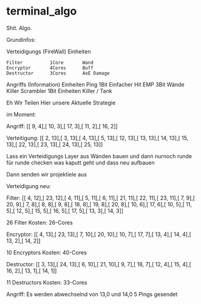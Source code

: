 # terminal_algo
Shit. Algo.

Grundinfos:

Verteidigungs (FireWall) Einheiten

    Filter          1Core       Wand
    Encryptor       4Cores      Buff
    Destructor      3Cores      AoE Damage

Angriffs (Information) Einheiten
    Ping            1Bit        Einfacher Hit
    EMP             3Bit        Wände Killer
    Scrambler       1Bit        Einheiten Killer / Tank


Eh Wir Teilen Hier unsere Aktuelle Strategie

im Moment:

Angriff:
[[ 9, 4],[ 10, 3],[ 17, 3],[ 11, 2],[ 16, 2]]

Verteitigung:
[[ 2, 13],[ 3, 13],[ 4, 13],[ 5, 13],[ 12, 13],[ 13, 13],[ 14, 13],[ 15, 13],[ 22, 13],[ 23, 13],[ 24, 13],[ 25, 13]]



Lass ein Verteidigungs Layer aus Wänden bauen und dann nurnoch runde für runde checken was kaputt geht und dass neu aufbauen

Dann senden wir projektiele aus


Verteidigung neu:

Filter:
[[ 4, 12],[ 23, 12],[ 4, 11],[ 5, 11],[ 6, 11],[ 21, 11],[ 22, 11],[ 23, 11],[ 7, 9],[ 20, 9],[ 7, 8],[ 8, 8],[ 9, 8],[ 18, 8],[ 19, 8],[ 20, 8],[ 10, 6],[ 17, 6],[ 10, 5],[ 11, 5],[ 12, 5],[ 15, 5],[ 16, 5],[ 17, 5],[ 13, 3],[ 14, 3]]

26 Filter Kosten: 
26-Cores

Encryptor:
[[ 4, 13],[ 23, 13],[ 7, 10],[ 20, 10],[ 10, 7],[ 17, 7],[ 13, 4],[ 14, 4],[ 13, 2],[ 14, 2]]

10 Encryptors Kosten:
40-Cores

Destructor:
[[ 3, 13],[ 24, 13],[ 6, 10],[ 21, 10],[ 9, 7],[ 18, 7],[ 12, 4],[ 15, 4],[ 16, 2],[ 13, 1],[ 14, 1]]

11 Destructors Kosten:
33-Cores


Angriff:
Es werden abwechselnd von 13,0 und 14,0 5 Pings gesendet